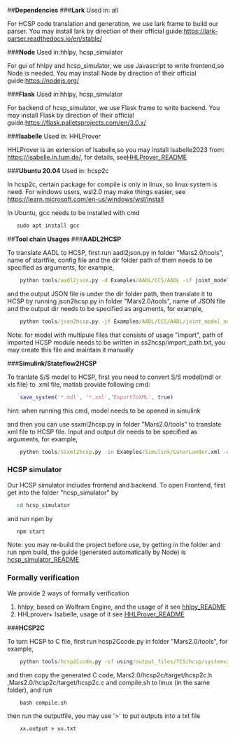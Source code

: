 ##**Dependencies**
###**Lark**
Used in: all

For HCSP code translation and generation, we use lark frame to build our parser. You may install lark by direction of their official guide:https://lark-parser.readthedocs.io/en/stable/

###**Node**
Used in:hhlpy, hcsp_simulator

For gui of hhlpy and hcsp_simulator, we use Javascript to write frontend,so Node is needed. You may install Node by direction of their official guide:https://nodejs.org/

###**Flask**
Used in:hhlpy, hcsp_simulator

For backend of hcsp_simulator, we use Flask frame to write backend. You may install Flask by direction of their official guide:https://flask.palletsprojects.com/en/3.0.x/

###**Isabelle**
Used in: HHLProver

HHLProver is an extension of Isabelle,so you may install Isabelle2023 from:
https://isabelle.in.tum.de/, for details, see[HHLProver_README](./HHLProver/README.md)

###**Ubuntu 20.04**
Used in: hcsp2c

In hcsp2c, certain package for compile is only in linux, so linux system is need.
For windows users, wsl2.0 may make things easier, see https://learn.microsoft.com/en-us/windows/wsl/install

In Ubuntu, gcc needs to be installed with cmd
```cmd
   sudo apt install gcc   
```

##**Tool chain Usages**
###**AADL2HCSP**


To translate AADL to HCSP, first run aadl2json.py in folder "Mars2.0/tools", name of startfile, config file and the dir folder path of them needs to be specified as arguments, for example, 

```cmd
    python tools/aadl2json.py -d Examples/AADL/CCS/AADL -sf joint_model_nobus.aadl -cf config.json  
```
and the output JSON file is under the dir folder path, then translate it to HCSP by running json2hcsp.py in folder "Mars2.0/tools", name of JSON file and the output dir needs to be specified as arguments, for example,

```cmd
    python tools/json2hcsp.py -jf Examples/AADL/CCS/AADL/joint_model_nobus.json -od Examples/AADL/CCS/TCS/generatedcode_nobus
```
Note: for model with multipule files that consists of usage "import", path of imported HCSP module needs to be written in ss2hcsp/import_path.txt, you may create this file and maintain it manually

###**Simulink/Stateflow2HCSP**

To tranlate S/S model to HCSP, first you need to convert S/S model(mdl or xls file) to .xml file, matlab provide following cmd:

```Matlab
    save_system('*.mdl', '*.xml','ExportToXML', true)
```
hint: when running this cmd, model needs to be opened in simulink

and then you can use ssxml2hcsp.py in folder "Mars2.0/tools" to translate xml file to HCSP file. Input and output dir needs to be specified as arguments, for example,

```cmd
    python tools/ssxml2hcsp.py -in Examples/Simulink/LunarLander.xml -out Examples/Simulink/LunarLander.txt
```

### **HCSP simulator**
Our HCSP simulator includes frontend and backend.
To open Frontend, first get into the folder "hcsp_simulator" by 
 ```cmd
    cd hcsp_simulator
```
and run npm by
 ```cmd
    npm start
```
Note: you may re-build the project before use, by getting in the folder and run npm build, the guide (generated automatically by Node) is [hcsp_simulator_README](./hcsp_simulator/README.md)

### **Formally verification**
We provide 2 ways of formally verification
1) hhlpy, based on Wolfram Engine, and the usage of it see [hhlpy_README](./hhlpy/README.md)
2) HHLprover+ Isabelle, usage of it see [HHLProver_README](./HHLProver/README.md)

###**HCSP2C**

To turn HCSP to C file, first run hcsp2Ccode.py in folder "Mars2.0/tools", for example,

```cmd
    python tools/hcsp2Ccode.py -sf using/output_files/TCS/hcsp/systemv2.txt -dd using/output_files/TCS/Ccode -df systemv2 -step 1e-4 -mt 40.0
```

and then copy the generated C code, Mars2.0/hcsp2c/target/hcsp2c.h ,Mars2.0/hcsp2c/target/hcsp2c.c and compile.sh to linux (in the same folder), and run  

```cmd
    bash compile.sh
```

then run the outputfile, you may use '>' to put outputs into a txt file


```cmd
    xx.output > xx.txt
```